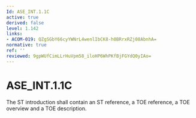 ```yaml
---
Id: ASE_INT.1.1C
active: true
derived: false
level: 1.142
links:
- ACOM-019: QZgSGbY66cyYWNrL4wenlIbCK8-h0BRrxRZj08AbnhA=
normative: true
ref: ''
reviewed: 9gpWUfCimLLrHuVpm58_iloHP6WhPKfBjFGYdQ0yIAo=
---
```


# ASE_INT.1.1C

The ST introduction shall contain an ST reference, a TOE reference, a TOE overview and a TOE description.